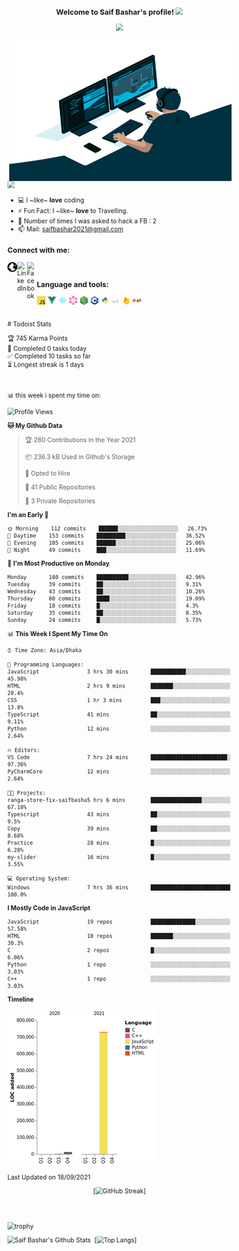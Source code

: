 <h3 align="center">
  Welcome to Saif Bashar's profile!
  <img src="https://media.giphy.com/media/hvRJCLFzcasrR4ia7z/giphy.gif" width="28">
</h3>
<p align="center">
  <a href="https://github.com/saifbashar"><img src="https://readme-typing-svg.herokuapp.com/?lines=Full-stack%20web%20and%20app%20developer;Self-taught%20UI%2FUX%20Designer;2%2B%20years%20of%20coding%20experience;Always%20learning%20new%20things&center=true&width=380&height=45"></a>
</p>


<img align="right" alt="GIF" src="https://raw.githubusercontent.com/saifbashar/saifbashar/main/code.gif" width="500" height="320" />

  
![](https://komarev.com/ghpvc/?username=saifbashar&color=green&style=flat-square&label=PROFILE+VIEWS)



  
  

- 💻 I ~like~ **love** coding
- ⚡ Fun Fact: I ~like~ **love** to Travelling.
- 🏅 Number of times I was asked to hack a FB : 2
- 📫 Mail: saifbashar2021@gmail.com

 
<!-- - Usesless Stats:
 👯 I have successfully worked on production level projects regarding android, web and backend.
currently perfecting my skills with ReactJS and Android MVVM Architecture.


-->
 ### Connect with me:

[<img align="left" alt="" width="22px" src="https://raw.githubusercontent.com/iconic/open-iconic/master/svg/globe.svg" />][website]
[<img align="left" alt="LinkedIn" width="22px" src="https://cdn.jsdelivr.net/npm/simple-icons@v3/icons/linkedin.svg" />][linkedin]
[<img align="left" alt="Facebook" width="22px" src="https://cdn.jsdelivr.net/npm/simple-icons@v3/icons/facebook.svg" />][facebook]


<br /> 


 ### Language and tools:

<code><img height="20" src="https://raw.githubusercontent.com/github/explore/80688e429a7d4ef2fca1e82350fe8e3517d3494d/topics/javascript/javascript.png"></code>
<code><img height="20" src="https://raw.githubusercontent.com/github/explore/80688e429a7d4ef2fca1e82350fe8e3517d3494d/topics/vue/vue.png"></code>
<code><img height="20" src="https://raw.githubusercontent.com/github/explore/80688e429a7d4ef2fca1e82350fe8e3517d3494d/topics/react/react.png"></code>
<code><img height="20" src="https://raw.githubusercontent.com/github/explore/5c058a388828bb5fde0bcafd4bc867b5bb3f26f3/topics/graphql/graphql.png"></code>
<code><img height="20" src="https://raw.githubusercontent.com/github/explore/80688e429a7d4ef2fca1e82350fe8e3517d3494d/topics/nodejs/nodejs.png"></code>
<code><img height="20" src="https://raw.githubusercontent.com/github/explore/80688e429a7d4ef2fca1e82350fe8e3517d3494d/topics/cpp/cpp.png"></code>
<code><img height="20" src="https://raw.githubusercontent.com/github/explore/80688e429a7d4ef2fca1e82350fe8e3517d3494d/topics/python/python.png"></code>
<code><img height="20" src="https://raw.githubusercontent.com/github/explore/80688e429a7d4ef2fca1e82350fe8e3517d3494d/topics/mysql/mysql.png"></code>
<code><img height="20" src="https://raw.githubusercontent.com/github/explore/80688e429a7d4ef2fca1e82350fe8e3517d3494d/topics/firebase/firebase.png"></code>
<code><img height="20" src="https://raw.githubusercontent.com/github/explore/80688e429a7d4ef2fca1e82350fe8e3517d3494d/topics/git/git.png"></code>

  
  


<br />
# Todoist Stats

<!-- TODO-IST:START -->
🏆  745 Karma Points           
🌸  Completed 0 tasks today           
✅  Completed 10 tasks so far           
⏳  Longest streak is 1 days
<!-- TODO-IST:END -->
<br />

📊 this week i spent my time on:
<br />

<!--START_SECTION:waka-->
![Profile Views](http://img.shields.io/badge/Profile%20Views-2-blue)

**🐱 My Github Data** 

> 🏆 280 Contributions in the Year 2021
 > 
> 📦 236.3 kB Used in Github's Storage 
 > 
> 💼 Opted to Hire
 > 
> 📜 41 Public Repositories 
 > 
> 🔑 3 Private Repositories  
 > 
**I'm an Early 🐤** 

```text
🌞 Morning    112 commits    ██████░░░░░░░░░░░░░░░░░░░   26.73% 
🌆 Daytime    153 commits    █████████░░░░░░░░░░░░░░░░   36.52% 
🌃 Evening    105 commits    ██████░░░░░░░░░░░░░░░░░░░   25.06% 
🌙 Night      49 commits     ███░░░░░░░░░░░░░░░░░░░░░░   11.69%

```
📅 **I'm Most Productive on Monday** 

```text
Monday       180 commits    ██████████░░░░░░░░░░░░░░░   42.96% 
Tuesday      39 commits     ██░░░░░░░░░░░░░░░░░░░░░░░   9.31% 
Wednesday    43 commits     ██░░░░░░░░░░░░░░░░░░░░░░░   10.26% 
Thursday     80 commits     ████░░░░░░░░░░░░░░░░░░░░░   19.09% 
Friday       18 commits     █░░░░░░░░░░░░░░░░░░░░░░░░   4.3% 
Saturday     35 commits     ██░░░░░░░░░░░░░░░░░░░░░░░   8.35% 
Sunday       24 commits     █░░░░░░░░░░░░░░░░░░░░░░░░   5.73%

```


📊 **This Week I Spent My Time On** 

```text
⌚︎ Time Zone: Asia/Dhaka

💬 Programming Languages: 
JavaScript               3 hrs 30 mins       ███████████░░░░░░░░░░░░░░   45.98% 
HTML                     2 hrs 9 mins        ███████░░░░░░░░░░░░░░░░░░   28.4% 
CSS                      1 hr 3 mins         ███░░░░░░░░░░░░░░░░░░░░░░   13.8% 
TypeScript               41 mins             ██░░░░░░░░░░░░░░░░░░░░░░░   9.11% 
Python                   12 mins             ░░░░░░░░░░░░░░░░░░░░░░░░░   2.64%

🔥 Editors: 
VS Code                  7 hrs 24 mins       ████████████████████████░   97.36% 
PyCharmCore              12 mins             ░░░░░░░░░░░░░░░░░░░░░░░░░   2.64%

🐱‍💻 Projects: 
ranga-store-fix-saifbasha5 hrs 6 mins        ████████████████░░░░░░░░░   67.18% 
Typescript               43 mins             ██░░░░░░░░░░░░░░░░░░░░░░░   9.5% 
Copy                     39 mins             ██░░░░░░░░░░░░░░░░░░░░░░░   8.68% 
Practice                 28 mins             █░░░░░░░░░░░░░░░░░░░░░░░░   6.28% 
my-slider                16 mins             █░░░░░░░░░░░░░░░░░░░░░░░░   3.55%

💻 Operating System: 
Windows                  7 hrs 36 mins       █████████████████████████   100.0%

```

**I Mostly Code in JavaScript** 

```text
JavaScript               19 repos            ██████████████░░░░░░░░░░░   57.58% 
HTML                     10 repos            ███████░░░░░░░░░░░░░░░░░░   30.3% 
C                        2 repos             █░░░░░░░░░░░░░░░░░░░░░░░░   6.06% 
Python                   1 repo              ░░░░░░░░░░░░░░░░░░░░░░░░░   3.03% 
C++                      1 repo              ░░░░░░░░░░░░░░░░░░░░░░░░░   3.03%

```


**Timeline**

![Chart not found](https://raw.githubusercontent.com/saifbashar/saifbashar/main/charts/bar_graph.png) 


 Last Updated on 18/09/2021
<!--END_SECTION:waka-->

<div align="center">
  

[![GitHub Streak](https://github-readme-streak-stats.herokuapp.com?user=saifbashar&theme=synthwave)]
  </div>
  
<br /><br />



  ![trophy](https://github-profile-trophy.vercel.app/?username=saifbashar&theme=juicyfresh&no-frame=true&row=1&&margin-w=20&no-bg=true)

  
<img align="left" alt="Saif Bashar's Github Stats" src="https://github-readme-stats.vercel.app/api?username=saifbashar&show_icons=true" />    &nbsp;
[![Top Langs](https://github-readme-stats.vercel.app/api/top-langs?username=saifbashar&count_private=true&show_icons=true)]
  </div>

  



[website]: https://saifbashar.wordpress.com/
[facebook]: https://www.facebook.com/yepitssaif/
[linkedin]:https://www.linkedin.com/in/saifbashar/
<br/>
<br/>


